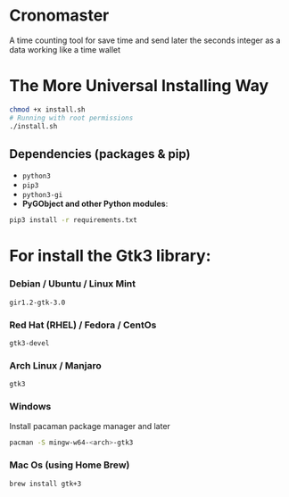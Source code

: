 # Cronomaster
A time counting tool for save time and send later the seconds integer as a data working like a time wallet
# The More Universal Installing Way
```sh
chmod +x install.sh
# Running with root permissions
./install.sh
```
## Dependencies (packages & pip)
* `python3`
* `pip3`
* `python3-gi`
* **PyGObject and other Python modules**:
```sh
pip3 install -r requirements.txt
```
# For install the Gtk3 library:
### Debian / Ubuntu / Linux Mint
`gir1.2-gtk-3.0`
### Red Hat (RHEL) / Fedora / CentOs
`gtk3-devel`
### Arch Linux / Manjaro
`gtk3`
### Windows
Install pacaman package manager and later
```sh
pacman -S mingw-w64-<arch>-gtk3
```
### Mac Os (using Home Brew)  
```sh
brew install gtk+3
```
